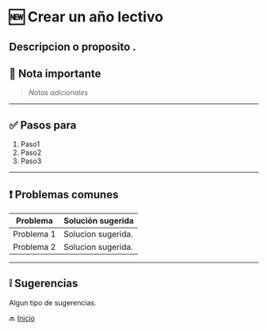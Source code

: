 # 🆕 Crear un año lectivo

Descripcion o proposito
.
---

## 📝 Nota importante

> *Notas adicionales*
---

## ✅ Pasos para

1. Paso1
2. Paso2
3. Paso3

---

## ❗ Problemas comunes

| Problema   | Solución sugerida  |
|------------|--------------------|
| Problema 1 | Solucion sugerida. |
| Problema 2 | Solucion sugerida. |

---

## ❕ Sugerencias

Algun tipo de sugerencias.

🔙 [Inicio](../Index.md)


